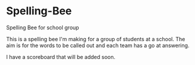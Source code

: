 # Spelling-Bee
Spelling Bee for school group

This is a spelling bee I'm making for a group of students at a school.
The aim is for the words to be called out and each team has a go at answering.

I have a scoreboard that will be added soon.
